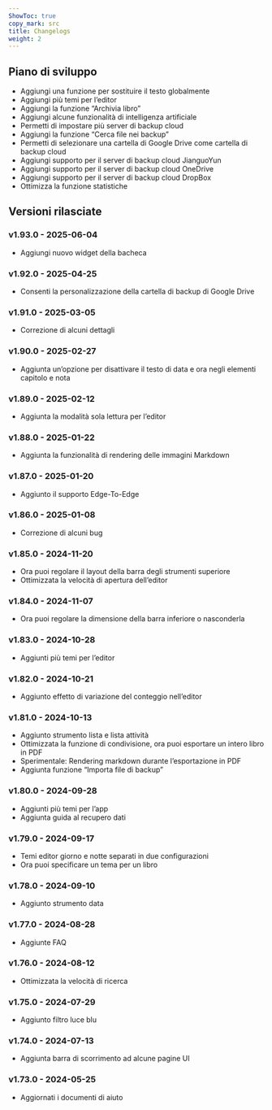 ```yaml
---
ShowToc: true
copy_mark: src
title: Changelogs
weight: 2
---
```


## Piano di sviluppo

- Aggiungi una funzione per sostituire il testo globalmente
- Aggiungi più temi per l’editor
- Aggiungi la funzione “Archivia libro”
- Aggiungi alcune funzionalità di intelligenza artificiale
- Permetti di impostare più server di backup cloud
- Aggiungi la funzione “Cerca file nei backup”
- Permetti di selezionare una cartella di Google Drive come cartella di backup cloud
- Aggiungi supporto per il server di backup cloud JianguoYun
- Aggiungi supporto per il server di backup cloud OneDrive
- Aggiungi supporto per il server di backup cloud DropBox
- Ottimizza la funzione statistiche

## Versioni rilasciate

### v1.93.0 - 2025-06-04

- Aggiungi nuovo widget della bacheca

### v1.92.0 - 2025-04-25

- Consenti la personalizzazione della cartella di backup di Google Drive

### v1.91.0 - 2025-03-05

- Correzione di alcuni dettagli

### v1.90.0 - 2025-02-27

- Aggiunta un’opzione per disattivare il testo di data e ora negli elementi capitolo e nota

### v1.89.0 - 2025-02-12

- Aggiunta la modalità sola lettura per l’editor

### v1.88.0 - 2025-01-22

- Aggiunta la funzionalità di rendering delle immagini Markdown

### v1.87.0 - 2025-01-20

- Aggiunto il supporto Edge-To-Edge

### v1.86.0 - 2025-01-08

- Correzione di alcuni bug

### v1.85.0 - 2024-11-20

- Ora puoi regolare il layout della barra degli strumenti superiore
- Ottimizzata la velocità di apertura dell’editor

### v1.84.0 - 2024-11-07

- Ora puoi regolare la dimensione della barra inferiore o nasconderla

### v1.83.0 - 2024-10-28

- Aggiunti più temi per l’editor

### v1.82.0 - 2024-10-21

- Aggiunto effetto di variazione del conteggio nell’editor

### v1.81.0 - 2024-10-13

- Aggiunto strumento lista e lista attività
- Ottimizzata la funzione di condivisione, ora puoi esportare un intero libro in PDF
- Sperimentale: Rendering markdown durante l’esportazione in PDF
- Aggiunta funzione “Importa file di backup”

### v1.80.0 - 2024-09-28

- Aggiunti più temi per l’app
- Aggiunta guida al recupero dati

### v1.79.0 - 2024-09-17

- Temi editor giorno e notte separati in due configurazioni
- Ora puoi specificare un tema per un libro

### v1.78.0 - 2024-09-10

- Aggiunto strumento data

### v1.77.0 - 2024-08-28

- Aggiunte FAQ

### v1.76.0 - 2024-08-12

- Ottimizzata la velocità di ricerca

### v1.75.0 - 2024-07-29

- Aggiunto filtro luce blu

### v1.74.0 - 2024-07-13

- Aggiunta barra di scorrimento ad alcune pagine UI

### v1.73.0 - 2024-05-25

- Aggiornati i documenti di aiuto
